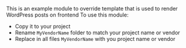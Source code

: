 This is an example module to override template that is used to render WordPress posts on frontend
To use this module:
* Copy it to your project
* Rename `MyVendorName` folder to match your project name or vendor
* Replace in all files `MyVendorName` with you project name or vendor
